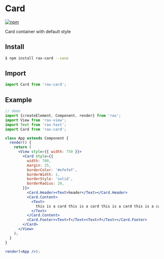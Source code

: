 # Card

[![npm](https://img.shields.io/npm/v/rax-card.svg)](https://www.npmjs.com/package/rax-card)

Card container with default style

## Install

```bash
$ npm install rax-card --save
```

## Import

```jsx
import Card from 'rax-card';
```

## Example

```jsx
// demo
import {createElement, Component, render} from 'rax';
import View from 'rax-view';
import Text from 'rax-text';
import Card from 'rax-card';

class App extends Component {
  render() {
    return (
      <View style={{ width: 750 }}>
      	<Card style={{
          width: 700, 
          margin: 25,
          borderColor: '#efefef',
          borderWidth: 1,
          borderStyle: 'solid',
          borderRadius: 20,
        }}>
          <Card.Header><Text>header</Text></Card.Header>
          <Card.Content>
            <Text>
              this is a card this is a card this is a card this is a card this is a card this is a card this is a card 
            </Text>
          </Card.Content>
          <Card.Footer><Text>f</Text><Text>f</Text></Card.Footer>
        </Card>
      </View>
    );
  }
}

render(<App />);
```